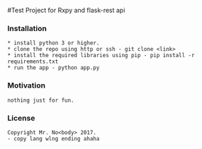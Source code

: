 #Test Project for Rxpy and flask-rest api


### Installation

	* install python 3 or higher.
	* clone the repo using http or ssh - git clone <link>
	* install the required libraries using pip - pip install -r requirements.txt
	* run the app - python app.py


### Motivation

	nothing just for fun.

### License
 
	Copyright Mr. No<body> 2017.
	- copy lang wlng ending ahaha
